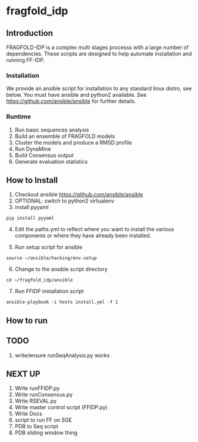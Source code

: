 # fragfold_idp

## Introduction

FRAGFOLD-IDP is a complex multi stages processs with a large number of dependencies. These scripts are designed to help automate installation and running FF-IDP.

### Installation

We provide an ansible script for installation to any standard linux distro, see below. You must have ansible and python2 available. See https://github.com/ansible/ansible for further details.

### Runtime

1. Run basic sequences analysis
2. Build an ensemble of FRAGFOLD models
3. Cluster the models and produce a RMSD profile
4. Run DynaMine
5. Build Consensus output
6. Generate evaluation statistics

## How to Install

1. Checkout ansible https://github.com/ansible/ansible
2. OPTIONAL: switch to python2 virtualenv
3. install pyyaml

`pip install pyyaml`

4. Edit the paths.yml to reflect where you want to install the various
   components or where they have already been installed.

5. Run setup script for ansible

`source ~/ansible/hacking/env-setup`

6. Change to the ansible script directory

`cd ~/fragfold_idp/ansible`

7. Run FFIDP installation script

`ansible-playbook -i hosts install.yml -f 1`

## How to run

## TODO

1. write/ensure runSeqAnalysis.py works

## NEXT UP

1. Write runFFIDP.py
2. Write runConsensus.py
3. Write RSEVAL.py
4. Write master control script (FFIDP.py)
5. Write Docs
6. script to run FF on SGE
7. PDB to Seq script
8. PDB sliding window thing
